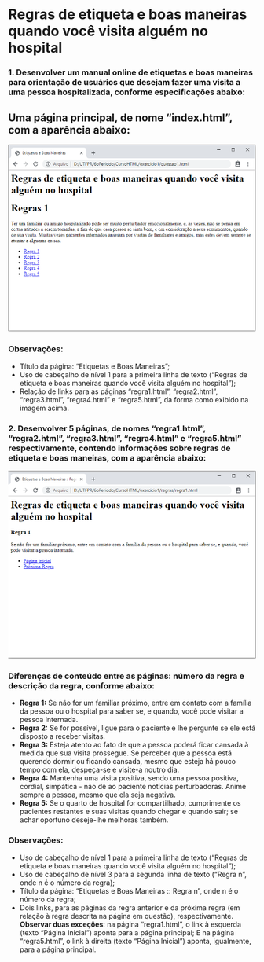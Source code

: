 # Regras de etiqueta e boas maneiras quando você visita alguém no hospital

### 1. **Desenvolver um manual online de etiquetas e boas maneiras para orientação de usuários que desejam fazer uma visita a uma pessoa hospitalizada, conforme especificações abaixo:**

## Uma página principal, de nome “index.html”, com a aparência abaixo:

![Página principal](./questao1.png)

### Observações:
* Título da página: “Etiquetas e Boas Maneiras”;
* Uso de cabeçalho de nível 1 para a primeira linha de texto (“Regras de etiqueta e boas maneiras quando você visita alguém no hospital”);
* Relação de links para as páginas “regra1.html”, “regra2.html”, “regra3.html”, “regra4.html” e “regra5.html”, da forma como exibido na imagem acima.

### 2. Desenvolver 5 páginas, de nomes “regra1.html”, “regra2.html”, “regra3.html”, “regra4.html” e “regra5.html” respectivamente, contendo informações sobre regras de etiqueta e boas maneiras, com a aparência abaixo:

![Página de regra](./regra1.png)

### Diferenças de conteúdo entre as páginas: número da regra e descrição da regra, conforme abaixo:
* **Regra 1:** Se não for um familiar próximo, entre em contato com a família da pessoa ou o hospital para saber se, e quando, você pode visitar a pessoa internada.
* **Regra 2:** Se for possível, ligue para o paciente e lhe pergunte se ele está disposto a receber visitas.
* **Regra 3:** Esteja atento ao fato de que a pessoa poderá ficar cansada à medida que sua visita prossegue. Se perceber que a pessoa está querendo dormir ou ficando cansada, mesmo que esteja há pouco tempo com ela, despeça-se e visite-a noutro dia.
* **Regra 4:** Mantenha uma visita positiva, sendo uma pessoa positiva, cordial, simpática - não dê ao paciente notícias perturbadoras. Anime sempre a pessoa, mesmo que ela seja negativa.
* **Regra 5:** Se o quarto de hospital for compartilhado, cumprimente os pacientes restantes e suas visitas quando chegar e quando sair; se achar oportuno deseje-lhe melhoras também.

### Observações:

* Uso de cabeçalho de nível 1 para a primeira linha de texto (“Regras de etiqueta e boas maneiras quando você visita alguém no hospital”);
* Uso de cabeçalho de nível 3 para a segunda linha de texto (“Regra n”, onde n é o número da regra);
* Título da página: “Etiquetas e Boas Maneiras :: Regra n”, onde n é o número da regra;
* Dois links, para as páginas da regra anterior e da próxima regra (em relação à regra descrita na página em questão), respectivamente. **Observar duas exceções**: na página “regra1.html”, o link à esquerda (texto “Página Inicial”) aponta para a página principal; E na página “regra5.html”, o link à direita (texto “Página Inicial”) aponta, igualmente, para a página principal. 
